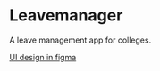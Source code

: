 # Leavemanager

A leave management app for colleges.

[UI design in figma](https://www.figma.com/file/o5RAzNU6vidmhMMpjUjFJ5/leaveman?node-id=59%3A3)

